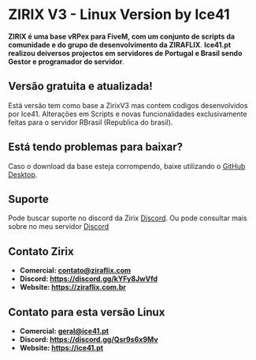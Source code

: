 # ZIRIX V3 - Linux Version by Ice41
**ZIRIX é uma base vRPex para FiveM, com um conjunto de scripts da comunidade e do grupo de desenvolvimento da ZIRAFLIX**.
**Ice41.pt realizou deiversos projectos em servidores de Portugal e Brasil sendo Gestor e programador do servidor**.

## Versão gratuita e atualizada!
Está versão tem como base a ZirixV3 mas contem codigos desenvolvidos por Ice41.
Alterações em Scripts e novas funcionalidades exclusivamente feitas para o servidor RBrasil (Republica do brasil).

## Está tendo problemas para baixar?
Caso o download da base esteja corrompendo, baixe utilizando o [GitHub Desktop](https://desktop.github.com).

## Suporte
Pode buscar suporte no discord da Zirix [Discord](https://discord.gg/kYFy8JwVfd). 
Ou pode consultar mais sobre no meu servidor [Discord](https://discord.gg/Qsr9s6x9Mv)

## Contato Zirix
- **Comercial: contato@ziraflix.com**
- **Discord: https://discord.gg/kYFy8JwVfd**
- **Website: https://ziraflix.com.br**

## Contato para esta versão Linux
- **Comercial: geral@ice41.pt**
- **Discord: https://discord.gg/Qsr9s6x9Mv**
- **Website: https://ice41.pt**
